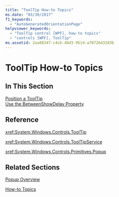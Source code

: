 ```yaml
---
title: "ToolTip How-to Topics"
ms.date: "03/30/2017"
f1_keywords: 
  - "AutoGeneratedOrientationPage"
helpviewer_keywords: 
  - "ToolTip control [WPF], how-to topics"
  - "controls [WPF], ToolTip"
ms.assetid: 2aa88347-c4cb-48d3-951d-a7072643283b
---
```

# ToolTip How-to Topics
## In This Section  
 [Position a ToolTip](how-to-position-a-tooltip.md)  
  [Use the BetweenShowDelay Property](how-to-use-the-betweenshowdelay-property.md)  
  
## Reference  
 <xref:System.Windows.Controls.ToolTip>  
  
 <xref:System.Windows.Controls.ToolTipService>  
  
 <xref:System.Windows.Controls.Primitives.Popup>  
  
## Related Sections  
 [Popup Overview](popup-overview.md)  
  
 [How-to Topics](popup-how-to-topics.md)
